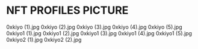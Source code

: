 # NFT PROFILES PICTURE

0xkiyo (1).jpg
0xkiyo (2).jpg
0xkiyo (3).jpg
0xkiyo (4).jpg
0xkiyo (5).jpg
0xkiyo1 (1).jpg
0xkiyo1 (2).jpg
0xkiyo1 (3).jpg
0xkiyo1 (4).jpg
0xkiyo1 (5).jpg
0xkiyo2 (1).jpg
0xkiyo2 (2).jpg
